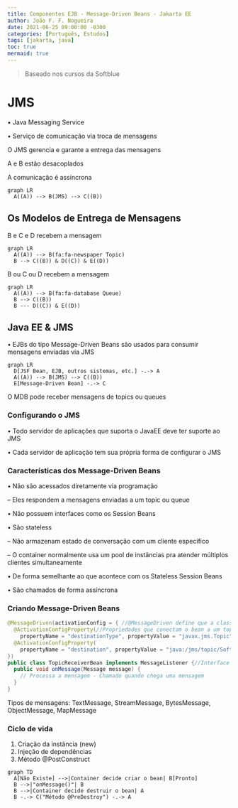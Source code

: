 ```yaml
---
title: Componentes EJB - Message-Driven Beans - Jakarta EE
author: João F. F. Nogueira
date: 2021-06-25 09:00:00 -0300
categories: [Português, Estudos]
tags: [jakarta, java]
toc: true
mermaid: true
---
```


> Baseado nos cursos da Softblue

# JMS

• Java Messaging Service

• Serviço de comunicação via troca de mensagens

O JMS gerencia e garante a entrega das mensagens

A e B estão desacoplados

A comunicação é assíncrona

```mermaid
graph LR
  A((A)) --> B(JMS) --> C((B))
```

## Os Modelos de Entrega de Mensagens

B e C e D recebem a mensagem

```mermaid
graph LR
  A((A)) --> B(fa:fa-newspaper Topic)
  B --> C((B)) & D((C)) & E((D))
```

B ou C ou D recebem a mensagem

```mermaid
graph LR
  A((A)) --> B(fa:fa-database Queue)
  B --> C((B))
  B --- D((C)) & E((D))
```

## Java EE & JMS

• EJBs do tipo Message-Driven Beans são usados para consumir mensagens enviadas via JMS

```mermaid
graph LR
  D[JSF Bean, EJB, outros sistemas, etc.] -.-> A
  A((A)) --> B(JMS) --> C((B))
  E[Message-Driven Bean] -.-> C
```

O MDB pode receber mensagens de topics ou queues

### Configurando o JMS

• Todo servidor de aplicações que suporta o JavaEE deve ter suporte ao JMS

• Cada servidor de aplicação tem sua própria forma de configurar o JMS

### Características dos Message-Driven Beans

• Não são acessados diretamente via programação

– Eles respondem a mensagens enviadas a um topic ou queue

• Não possuem interfaces como os Session Beans

• São stateless

– Não armazenam estado de conversação com um cliente específico

– O container normalmente usa um pool de instâncias pra atender múltiplos clientes simultaneamente

• De forma semelhante ao que acontece com os Stateless Session Beans

• São chamados de forma assíncrona

### Criando Message-Driven Beans

```java
@MessageDriven(activationConfig = { //@MessageDriven define que a classe é um MDB
  @ActivationConfigProperty(//Propriedades que conectam o bean a um topic ou queue
    propertyName = "destinationType", propertyValue = "javax.jms.Topic"),
  @ActivationConfigProperty(
    propertyName = "destination", propertyValue = "java:/jms/topic/SoftTopic"),
})
public class TopicReceiverBean implements MessageListener {//Interface opcional
  public void onMessage(Message message) {
    // Processa a mensagem - Chamado quando chega uma mensagem
  }
}
```

Tipos de mensagens: TextMessage, StreamMessage, BytesMessage, ObjectMessage, MapMessage

### Ciclo de vida

1. Criação da instância (new)
2. Injeção de dependências
3. Método @PostConstruct

```mermaid
graph TD
  A[Não Existe] -->|Container decide criar o bean| B[Pronto]
  B -->|"onMessage()"| B
  B -->|Container decide destruir o bean| A
  B -.-> C("Método @PreDestroy") -.-> A
```
